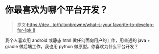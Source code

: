 # 你最喜欢为哪个平台开发？

> 原文:[https://dev . to/fultonbrowne/what-s-your favorite-to-develop-for-1pk 8](https://dev.to/fultonbrowne/what-s-your-favorite-platform-to-develop-for-1pk8)

我个人喜欢用 android 或静态 html 做任何面向用户的工作，用普通的 java + gradle 做后端工作，我也用 python 做原型。你喜欢为什么平台开发？